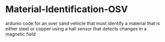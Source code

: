 # Material-Identification-OSV
ardunio code for an over sand vehicle that must identify a material that is either steel or copper using a hall sensor that detects changes in a magnetic field
